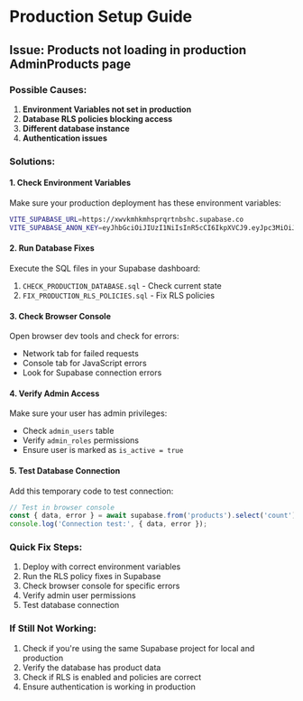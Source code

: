 # Production Setup Guide

## Issue: Products not loading in production AdminProducts page

### Possible Causes:
1. **Environment Variables not set in production**
2. **Database RLS policies blocking access**
3. **Different database instance**
4. **Authentication issues**

### Solutions:

#### 1. Check Environment Variables
Make sure your production deployment has these environment variables:
```bash
VITE_SUPABASE_URL=https://xwvkmhkmhsprqrtnbshc.supabase.co
VITE_SUPABASE_ANON_KEY=eyJhbGciOiJIUzI1NiIsInR5cCI6IkpXVCJ9.eyJpc3MiOiJzdXBhYmFzZSIsInJlZiI6Inh3dmttaGttaHNwcnFydG5ic2hjIiwicm9sZSI6ImFub24iLCJpYXQiOjE3NTY4ODQyMTksImV4cCI6MjA3MjQ2MDIxOX0.ruZSVJN6Ap_zCM_1eBWeLdCQ39WQllBvQjKtf6oH648
```

#### 2. Run Database Fixes
Execute the SQL files in your Supabase dashboard:
1. `CHECK_PRODUCTION_DATABASE.sql` - Check current state
2. `FIX_PRODUCTION_RLS_POLICIES.sql` - Fix RLS policies

#### 3. Check Browser Console
Open browser dev tools and check for errors:
- Network tab for failed requests
- Console tab for JavaScript errors
- Look for Supabase connection errors

#### 4. Verify Admin Access
Make sure your user has admin privileges:
- Check `admin_users` table
- Verify `admin_roles` permissions
- Ensure user is marked as `is_active = true`

#### 5. Test Database Connection
Add this temporary code to test connection:
```javascript
// Test in browser console
const { data, error } = await supabase.from('products').select('count');
console.log('Connection test:', { data, error });
```

### Quick Fix Steps:
1. Deploy with correct environment variables
2. Run the RLS policy fixes in Supabase
3. Check browser console for specific errors
4. Verify admin user permissions
5. Test database connection

### If Still Not Working:
1. Check if you're using the same Supabase project for local and production
2. Verify the database has product data
3. Check if RLS is enabled and policies are correct
4. Ensure authentication is working in production

